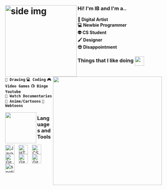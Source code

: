 
# <img src="https://i.pinimg.com/originals/b2/e7/56/b2e756d9e02a17daf195ea4927494ecd.gif" align ="left" alt="side img" width="230" height="auto" />

### **Hi! I'm IB and I'm a..**

<img src="https://www.icegif.com/wp-content/uploads/2022/05/icegif-1035.gif" align="right"  width ="350" height="auto" /> 

**🎨 Digital Artist** <br/>
**💻 Newbie Programmer** <br/> 
**👽 CS Student** <br/>
**🖌️ Designer** <br/>
**😎 Disappointment**


### Things that I like doing <img src ="https://infosys.cebu.gov.ph/access/images/loginloader.gif" align ="center" width="30" height="auto" />

**`🎨 Drawing`** 
**`💻 Coding`**
**`🎮 Video Games`**
**`📺 Binge Youtube`** <br/> 
**`📼 Watch Documentaries`**
**`👺 Anime/Cartoons`**
**`📗 Webtoons`**


<img src="https://i.gifer.com/origin/51/51400a9b5b73916bc996914bcc6e4c4e.gif" align = "left" width="100" height="auto" />

### Languages and Tools 

<img align="left" alt="Java" width="30px" style="padding-right:10px;" src="https://cdn-icons-png.flaticon.com/512/311/311334.png"/>
<img align="left" alt="HTML" width="30px" style="padding-right:10px;" src="https://cdn-icons-png.flaticon.com/512/1199/1199118.png" />
<img align="left" alt="CSS" width="30px" style="padding-right:10px;" src="https://cdn-icons-png.flaticon.com/512/1199/1199113.png" />
<img align="left" alt="GitHub" width="30px" style="padding-right:10px;" src="https://cdn-icons-png.flaticon.com/512/779/779088.png" />
<img align="left" alt="GitHub" width="30px" style="padding-right:10px;" src="https://cdn-icons-png.flaticon.com/512/2496/2496696.png" />
<img align="left" alt="GitHub" width="30px" style="padding-right:10px;" src="https://cdn-icons-png.flaticon.com/512/2496/2496742.png" />

<a href="https://discord.com/users/274444265260580865"> <img align="left" alt="spotify" width="30px" style="padding-right:10px;" src="https://cdn-icons-png.flaticon.com/512/5968/5968756.png" /> </a>


<br />



#
